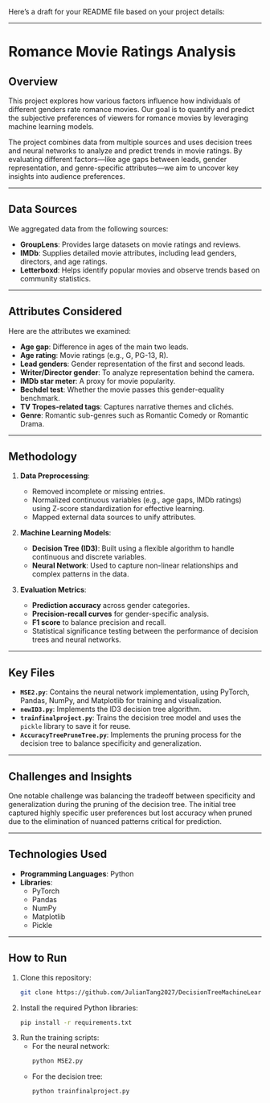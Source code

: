 Here’s a draft for your README file based on your project details:

---

# Romance Movie Ratings Analysis

## **Overview**
This project explores how various factors influence how individuals of different genders rate romance movies. Our goal is to quantify and predict the subjective preferences of viewers for romance movies by leveraging machine learning models. 

The project combines data from multiple sources and uses decision trees and neural networks to analyze and predict trends in movie ratings. By evaluating different factors—like age gaps between leads, gender representation, and genre-specific attributes—we aim to uncover key insights into audience preferences.

---

## **Data Sources**
We aggregated data from the following sources:
- **GroupLens**: Provides large datasets on movie ratings and reviews.
- **IMDb**: Supplies detailed movie attributes, including lead genders, directors, and age ratings.
- **Letterboxd**: Helps identify popular movies and observe trends based on community statistics.

---

## **Attributes Considered**
Here are the attributes we examined:
- **Age gap**: Difference in ages of the main two leads.
- **Age rating**: Movie ratings (e.g., G, PG-13, R).
- **Lead genders**: Gender representation of the first and second leads.
- **Writer/Director gender**: To analyze representation behind the camera.
- **IMDb star meter**: A proxy for movie popularity.
- **Bechdel test**: Whether the movie passes this gender-equality benchmark.
- **TV Tropes-related tags**: Captures narrative themes and clichés.
- **Genre**: Romantic sub-genres such as Romantic Comedy or Romantic Drama.

---

## **Methodology**
1. **Data Preprocessing**:
   - Removed incomplete or missing entries.
   - Normalized continuous variables (e.g., age gaps, IMDb ratings) using Z-score standardization for effective learning.
   - Mapped external data sources to unify attributes.

2. **Machine Learning Models**:
   - **Decision Tree (ID3)**: Built using a flexible algorithm to handle continuous and discrete variables. 
   - **Neural Network**: Used to capture non-linear relationships and complex patterns in the data.

3. **Evaluation Metrics**:
   - **Prediction accuracy** across gender categories.
   - **Precision-recall curves** for gender-specific analysis.
   - **F1 score** to balance precision and recall.
   - Statistical significance testing between the performance of decision trees and neural networks.

---

## **Key Files**
- **`MSE2.py`**: Contains the neural network implementation, using PyTorch, Pandas, NumPy, and Matplotlib for training and visualization.
- **`newID3.py`**: Implements the ID3 decision tree algorithm.
- **`trainfinalproject.py`**: Trains the decision tree model and uses the `pickle` library to save it for reuse.
- **`AccuracyTreePruneTree.py`**: Implements the pruning process for the decision tree to balance specificity and generalization.

---

## **Challenges and Insights**
One notable challenge was balancing the tradeoff between specificity and generalization during the pruning of the decision tree. The initial tree captured highly specific user preferences but lost accuracy when pruned due to the elimination of nuanced patterns critical for prediction.

---

## **Technologies Used**
- **Programming Languages**: Python
- **Libraries**:
  - PyTorch
  - Pandas
  - NumPy
  - Matplotlib
  - Pickle

---

## **How to Run**
1. Clone this repository:
   ```bash
   git clone https://github.com/JulianTang2027/DecisionTreeMachineLearning.git
   ```
2. Install the required Python libraries:
   ```bash
   pip install -r requirements.txt
   ```
3. Run the training scripts:
   - For the neural network:
     ```bash
     python MSE2.py
     ```
   - For the decision tree:
     ```bash
     python trainfinalproject.py
     ```
